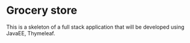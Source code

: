 # Grocery store
This is a skeleton of a full stack application that will be developed using JavaEE, Thymeleaf.

